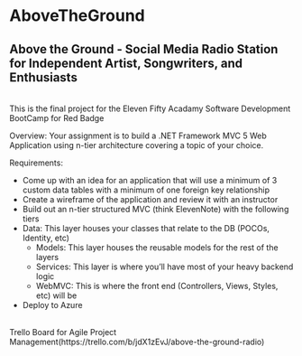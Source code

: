 # AboveTheGround
## Above the Ground - Social Media Radio Station for Independent Artist, Songwriters, and Enthusiasts
<br>
This is the final project for the Eleven Fifty Acadamy Software Development BootCamp for Red Badge

Overview: Your assignment is to build a .NET Framework MVC 5 Web Application using n-tier architecture covering a topic of your choice.

Requirements:

- Come up with an idea for an application that will use a minimum of 3 custom data tables with a minimum of one foreign key relationship
- Create a wireframe of the application and review it with an instructor
- Build out an n-tier structured MVC (think ElevenNote) with the following tiers
- Data: This layer houses your classes that relate to the DB (POCOs, Identity, etc)
   - Models: This layer houses the reusable models for the rest of the layers
   - Services: This layer is where you’ll have most of your heavy backend logic
   - WebMVC: This is where the front end (Controllers, Views, Styles, etc) will be
- Deploy to Azure
<br>
Trello Board for Agile Project Management(https://trello.com/b/jdX1zEvJ/above-the-ground-radio)

